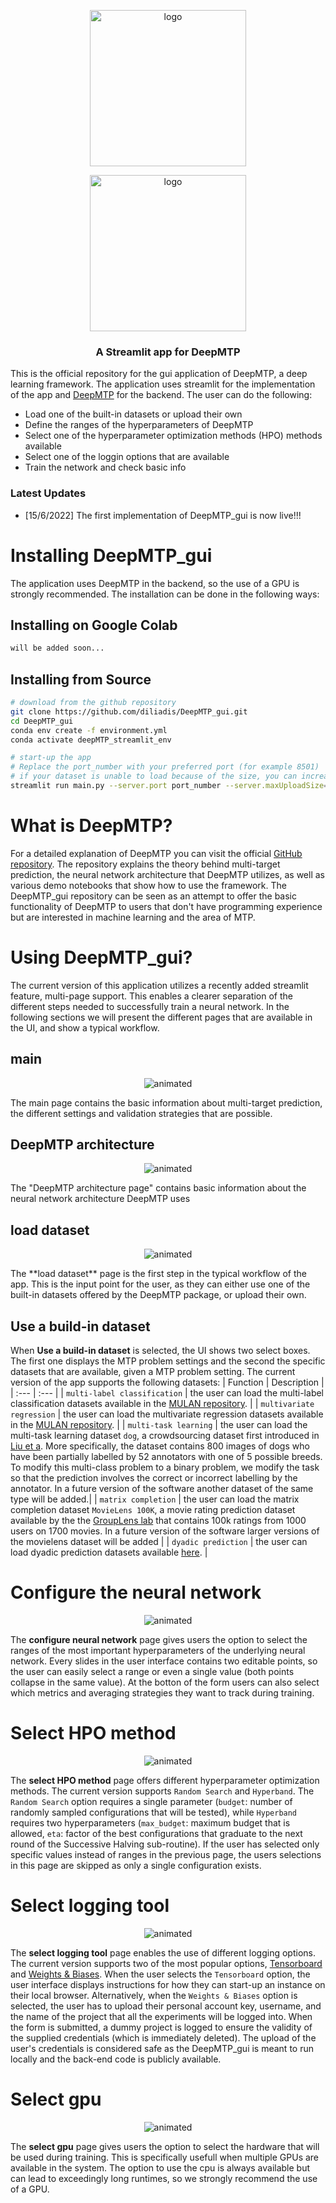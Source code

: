 <p align="center"><img src="https://raw.githubusercontent.com/diliadis/DeepMTP_gui/main/images/deepMTP_logo_plus_streamlit_logo_white.png#gh-dark-mode-only" alt="logo" height="250"/></p>
<p align="center"><img src="https://raw.githubusercontent.com/diliadis/DeepMTP_gui/main/images/deepMTP_logo_plus_streamlit_logo.png#gh-light-mode-only" alt="logo" height="250"/></p>

<h3 align="center">
<p> A Streamlit app for DeepMTP </h3>

This is the official repository for the gui application of DeepMTP, a deep learning framework. The application uses streamlit for the implementation of the app and [DeepMTP](https://github.com/diliadis/DeepMTP) for the backend. The user can do the following:
* Load one of the built-in datasets or upload their own
* Define the ranges of the hyperparameters of DeepMTP
* Select one of the hyperparameter optimization methods (HPO) methods available
* Select one of the loggin options that are available
* Train the network and check basic info

### Latest Updates
- [15/6/2022] The first implementation of DeepMTP_gui is now live!!!


# Installing DeepMTP_gui
The application uses DeepMTP in the backend, so the use of a GPU is strongly recommended. The installation can be done in the following ways:

## Installing on Google Colab
```bash
will be added soon...
```

## Installing from Source

```bash
# download from the github repository
git clone https://github.com/diliadis/DeepMTP_gui.git
cd DeepMTP_gui
conda env create -f environment.yml
conda activate deepMTP_streamlit_env

# start-up the app 
# Replace the port_number with your preferred port (for example 8501)
# if your dataset is unable to load because of the size, you can increase the server.maxUploadSize accordingly
streamlit run main.py --server.port port_number --server.maxUploadSize=2028
```

# What is DeepMTP?
For a detailed explanation of DeepMTP you can visit the official [GitHub repository](https://github.com/diliadis/DeepMTP). The repository explains the theory behind multi-target prediction, the neural network architecture that DeepMTP utilizes, as well as various demo notebooks that show how to use the framework. The DeepMTP_gui repository can be seen as an attempt to offer the basic functionality of DeepMTP to users that don't have programming experience but are interested in machine learning and the area of MTP. 

# Using DeepMTP_gui?
The current version of this application utilizes a recently added streamlit feature, multi-page support. This enables a clearer separation of the different steps needed to successfully train a neural network. In the following sections we will present the different pages that are available in the UI, and show a typical workflow.

## main
<p align="center">
  <img src="https://raw.githubusercontent.com/diliadis/DeepMTP_gui/main/images/gifs/main.gif" alt="animated" />
</p>
The main page contains the basic information about multi-target prediction, the different settings and validation strategies that are possible.

## DeepMTP architecture
<p align="center">
  <img src="https://raw.githubusercontent.com/diliadis/DeepMTP_gui/main/images/gifs/DeepMTP_architecture.gif" alt="animated" />
</p>
The "DeepMTP architecture page" contains basic information about the neural network architecture DeepMTP uses



## load dataset
<p align="center">
  <img src="https://raw.githubusercontent.com/diliadis/DeepMTP_gui/main/images/gifs/load_dataset.gif" alt="animated" />
</p>
The **load dataset** page is the first step in the typical workflow of the app. This is the input point for the user, as they can either use one of the built-in datasets offered by the DeepMTP package, or upload their own.

## Use a build-in dataset
When **Use a build-in dataset** is selected, the UI shows two select boxes. The first one displays the MTP problem settings and the second the specific datasets that are available, given a MTP problem setting. The current version of the app supports the following datasets:
|  Function  | Description |
| :--- | :--- |
| `multi-label classification` | the user can load the multi-label classification datasets available in the [MULAN repository](http://mulan.sourceforge.net/datasets-mlc.html). |
| `multivariate regression` | the user can load the multivariate regression datasets available in the [MULAN repository](http://mulan.sourceforge.net/datasets-mtr.html). |
| `multi-task learning` | the user can load the multi-task learning dataset `dog`, a crowdsourcing dataset first introduced in [Liu et a](https://ieeexplore.ieee.org/document/8440116). More specifically, the dataset contains 800 images of dogs who have been partially labelled by 52 annotators with one of 5 possible breeds. To modify this multi-class problem to a binary problem, we modify the task so that the prediction involves the correct or incorrect labelling by the annotator. In a future version of the software another dataset of the same type will be added.|
| `matrix completion` | the user can load the matrix completion dataset `MovieLens 100K`, a movie rating prediction dataset available by the the [GroupLens lab](https://grouplens.org/datasets/movielens/) that contains 100k ratings from 1000 users on 1700 movies. In a future version of the software larger versions of the movielens dataset will be added  |
| `dyadic prediction` | the user can load dyadic prediction datasets available [here](https://people.montefiore.uliege.be/schrynemackers/datasets). |

# Configure the neural network
<p align="center">
  <img src="https://raw.githubusercontent.com/diliadis/DeepMTP_gui/main/images/gifs/configure_neural_network.gif" alt="animated" />
</p>

The **configure neural network** page gives users the option to select the ranges of the most important hyperparameters of the underlying neural network. Every slides in the user interface contains two editable points, so the user can easily select a range or even a single value (both points collapse in the same value). At the botton of the form users can also select which metrics and averaging strategies they want to track during training.

# Select HPO method
<p align="center">
  <img src="https://raw.githubusercontent.com/diliadis/DeepMTP_gui/main/images/gifs/select_HPO_method.gif" alt="animated" />
</p>

The **select HPO method** page offers different hyperparameter optimization methods. The current version supports `Random Search` and `Hyperband`. The `Random Search` option requires a single parameter (`budget`: number of randomly sampled configurations that will be tested), while `Hyperband` requires two hyperparameters (`max_budget`: maximum budget that is allowed, `eta`: factor of the best configurations that graduate to the next round of the Successive Halving sub-routine). If the user has selected only specific values instead of ranges in the previous page, the users selections in this page are skipped as only a single configuration exists.

# Select logging tool
<p align="center">
  <img src="https://raw.githubusercontent.com/diliadis/DeepMTP_gui/main/images/gifs/select_logging_tool.gif" alt="animated" />
</p>

The **select logging tool** page enables the use of different logging options. The current version supports two of the most popular options, [Tensorboard](https://www.tensorflow.org/tensorboard) and [Weights & Biases](https://wandb.ai/site). When the user selects the `Tensorboard` option, the user interface displays instructions for how they can start-up  an instance on their local browser. Alternatively, when the `Weights & Biases` option is selected, the user has to upload their personal account key, username, and the name of the project that all the experiments will be logged into. When the form is submitted, a dummy project is logged to ensure the validity of the supplied credentials (which is immediately  deleted). The upload of the user's credentials is considered safe as the DeepMTP_gui is meant to run locally and the back-end code is publicly available. 

# Select gpu
<p align="center">
  <img src="https://raw.githubusercontent.com/diliadis/DeepMTP_gui/main/images/gifs/select_gpu.gif" alt="animated" />
</p>

The **select gpu** page gives users the option to select the hardware that will be used during training. This is specifically usefull when multiple GPUs are available in the system. The option to use the cpu is always available but can lead to exceedingly long runtimes, so we strongly recommend the use of a GPU.